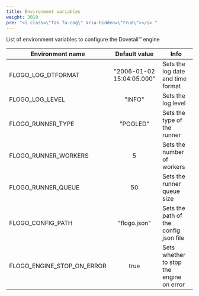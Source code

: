 ```yaml
---
title: Environment variables
weight: 3010
pre: "<i class=\"fas fa-cog\" aria-hidden=\"true\"></i> "
---
```



List of environment variables to configure the Dovetail™ engine

| Environment name            | Default value             | Info                                      |
| --------------------------- |:-------------------------:|------------------------------------------ |
| FLOGO_LOG_DTFORMAT          | "2006-01-02 15:04:05.000" | Sets the log date and time format         |
| FLOGO_LOG_LEVEL             | "INFO"                    | Sets the log level                        |
| FLOGO_RUNNER_TYPE           | "POOLED"                  | Sets the type of the runner               |
| FLOGO_RUNNER_WORKERS        | 5                         | Sets the number of workers                |
| FLOGO_RUNNER_QUEUE          | 50                        | Sets the runner queue size                |
| FLOGO_CONFIG_PATH           | "flogo.json"              | Sets the path of the config json file     |
| FLOGO_ENGINE_STOP_ON_ERROR  | true                      | Sets whether to stop the engine on error  |